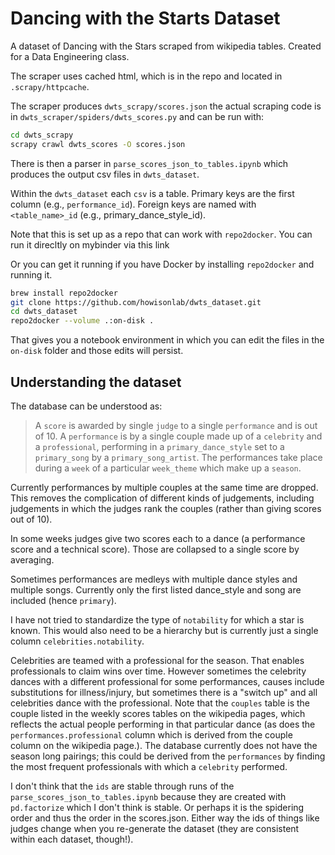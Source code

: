 # Dancing with the Starts Dataset

A dataset of Dancing with the Stars scraped from wikipedia tables.  Created for a Data Engineering class.

The scraper uses cached html, which is in the repo and located in `.scrapy/httpcache`. 

The scraper produces `dwts_scrapy/scores.json` the actual scraping code is in `dwts_scraper/spiders/dwts_scores.py` and can be run with:

```sh
cd dwts_scrapy
scrapy crawl dwts_scores -O scores.json
```

There is then a parser in `parse_scores_json_to_tables.ipynb` which produces the output csv files in `dwts_dataset`.

Within the `dwts_dataset` each `csv` is a table. Primary keys are the first column (e.g., `performance_id`). Foreign keys are named with `<table_name>_id` (e.g., primary_dance_style_id).

Note that this is set up as a repo that can work with `repo2docker`.  You can run it direcltly on mybinder via this link

Or you can get it running if you have Docker by installing `repo2docker` and running it.

```sh
brew install repo2docker
git clone https://github.com/howisonlab/dwts_dataset.git
cd dwts_dataset
repo2docker --volume .:on-disk .
```

That gives you a notebook environment in which you can edit the files in the `on-disk` folder and those edits will persist.

## Understanding the dataset

The database can be understood as:

> A `score` is awarded by single `judge` to a single `performance` and is out of 10. A `performance` is by a single couple made up of a `celebrity` and a `professional`, performing in a `primary_dance_style` set to a `primary_song` by a `primary_song_artist`. The performances take place during a `week` of a particular `week_theme` which make up a `season`.

Currently performances by multiple couples at the same time are dropped. This removes the complication of different kinds of judgements, including judgements in which the judges rank the couples (rather than giving scores out of 10).

In some weeks judges give two scores each to a dance (a performance score and a technical score). Those are collapsed to a single score by averaging.

Sometimes performances are medleys with multiple dance styles and multiple songs.  Currently only the first listed dance_style and song are included (hence `primary`).  

I have not tried to standardize the type of `notability` for which a star is known. This would also need to be a hierarchy but is currently just a single column `celebrities.notability`.

Celebrities are teamed with a professional for the season. That enables professionals to claim wins over time. However sometimes the celebrity dances with a different professional for some performances, causes include substitutions for illness/injury, but sometimes there is a "switch up" and all celebrities dance with the professional. Note that the `couples` table is the couple listed in the weekly scores tables on the wikipedia pages, which reflects the actual people performing in that particular dance (as does the `performances.professional` column which is derived from the couple column on the wikipedia page.). The database currently does not have the season long pairings; this could be derived from the `performances` by finding the most frequent professionals with which a `celebrity` performed.

I don't think that the `ids` are stable through runs of the `parse_scores_json_to_tables.ipynb` because they are created with `pd.factorize` which I don't think is stable.  Or perhaps it is the spidering order and thus the order in the scores.json.  Either way the ids of things like judges change when you re-generate the dataset (they are consistent within each dataset, though!).